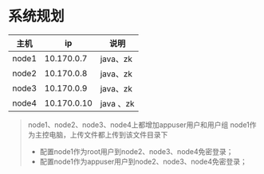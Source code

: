 # 系统规划

| 主机  | ip          | 说明 |
|-------|-------------|------|
| node1 | 10.170.0.7  |  java、zk    |
| node2 | 10.170.0.8  |  java、zk    |
| node3 | 10.170.0.9  |  java、zk    |
| node4 | 10.170.0.10 |  java 、zk   |

> node1、node2、node3、node4上都增加appuser用户和用户组
> node1作为主控电脑，上传文件都上传到该文件目录下
> *  配置node1作为root用户到node2、node3、node4免密登录；
> *  配置node1作为appuser用户到node2、node3、node4免密登录；

